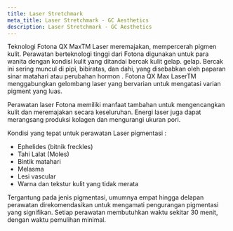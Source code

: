 ```yaml
---
title: Laser Stretchmark
meta_title: Laser Stretchmark - GC Aesthetics
description: Laser Stretchmark - GC Aesthetics
---
```


Teknologi Fotona QX MaxTM Laser meremajakan, mempercerah pigmen
kulit. Perawatan berteknologi tinggi dari Fotona digunakan untuk para
wanita dengan kondisi kulit yang ditandai bercak kulit gelap. gelap.
Bercak ini sering muncul di pipi, bibiratas, dan dahi, yang disebabkan
oleh paparan sinar matahari atau perubahan hormon . Fotona QX Max
LaserTM menggabungkan gelombang laser yang bervarian untuk
mengatasi varian pigment yang luas.

Perawatan laser Fotona memiliki manfaat tambahan untuk
mengencangkan kulit dan meremajakan secara keseluruhan. Energi
laser juga dapat merangsang produksi kolagen dan mengurangi ukuran
pori.

Kondisi yang tepat untuk perawatan Laser pigmentasi :
- Ephelides (bitnik freckles)
- Tahi Lalat (Moles)
- Bintik matahari
- Melasma
- Lesi vascular
- Warna dan tekstur kulit yang tidak merata

Tergantung pada jenis pigmentasi, umumnya empat hingga delapan
perawatan direkomendasikan untuk mengamati pengurangan
pigmentasi yang signifikan. Setiap perawatan membutuhkan waktu
sekitar 30 menit, dengan waktu pemulihan minimal.